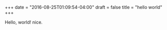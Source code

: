 +++
date = "2016-08-25T01:09:54-04:00"
draft = false
title = "hello world"
+++

Hello, world! 
nice.
